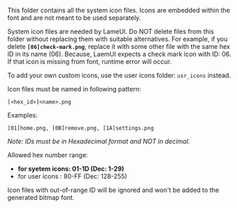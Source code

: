 This folder contains all the system icon files. Icons are embedded within the font and are not meant to be used separately. 

System icon files are needed by LameUI. Do NOT delete files from this folder without replacing them with suitable alternatives. For example, if you delete **`[06]check-mark.png`**, replace it with some other file with the same hex ID in its name (06). Because, LaemUI expects a check mark icon with ID: 06. If that icon is missing from font, runtime error will occur.

To add your own custom icons, use the user icons folder: `usr_icons` instead.

Icon files must be named in following pattern:

`[<hex_id>]<name>.png`

Examples:

`[01]home.png, [0B]remove.png, [1A]settings.png`

*Note: IDs must be in Hexadecimal format and NOT in decimal.*

Allowed hex number range:
- **for syetem icons: 01-1D (Dec: 1-29)**
- for user icons  : 80-FF (Dec: 128-255)

Icon files with out-of-range ID will be ignored and won't be added to the generated bitmap font.